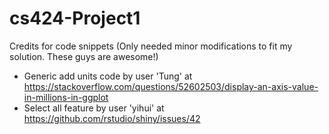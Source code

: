 # cs424-Project1

Credits for code snippets (Only needed minor modifications to fit my solution. These guys are awesome!)

- Generic add units code by user 'Tung' at https://stackoverflow.com/questions/52602503/display-an-axis-value-in-millions-in-ggplot
- Select all feature by user 'yihui' at https://github.com/rstudio/shiny/issues/42